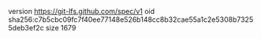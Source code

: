 version https://git-lfs.github.com/spec/v1
oid sha256:c7b5cbc09fc7f40ee77148e526b148cc8b32cae55a1c2e5308b73255deb3ef2c
size 1679
